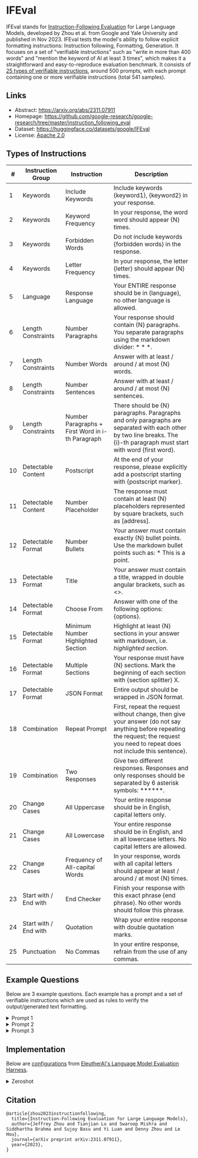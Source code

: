 # IFEval

IFEval stands for [Instruction-Following Evaluation](https://arxiv.org/abs/2311.07911) for Large Language Models, developed by Zhou et al. from Google and Yale University and published in Nov 2023. IFEval tests the model's ability to follow explicit formatting instructions: Instruction following, Formatting, Generation. It focuses on a set of "verifiable instructions" such as "write in more than 400 words" and "mention the keyword of AI at least 3 times", which makes it a straightforward and easy-to-reproduce evaluation benchmark. It consists of [25 types of verifiable instructions](#types-of-instructions), around 500 prompts, with each prompt containing one or more verifiable instructions (total 541 samples).

## Links

* Abstract: https://arxiv.org/abs/2311.07911
* Homepage: https://github.com/google-research/google-research/tree/master/instruction_following_eval
* Dataset: https://huggingface.co/datasets/google/IFEval
* License: [Apache 2.0](https://huggingface.co/datasets/google/IFEval/blob/main/README.md)

## Types of Instructions

| #  | Instruction Group      | Instruction                           | Description  |
|----|-----------------------|--------------------------------------|--------------|
| 1  | Keywords              | Include Keywords                     | Include keywords {keyword1}, {keyword2} in your response. |
| 2  | Keywords              | Keyword Frequency                    | In your response, the word word should appear {N} times. |
| 3  | Keywords              | Forbidden Words                      | Do not include keywords {forbidden words} in the response. |
| 4  | Keywords              | Letter Frequency                     | In your response, the letter {letter} should appear {N} times. |
| 5  | Language              | Response Language                    | Your ENTIRE response should be in {language}, no other language is allowed. |
| 6  | Length Constraints    | Number Paragraphs                    | Your response should contain {N} paragraphs. You separate paragraphs using the markdown divider: * * *. |
| 7  | Length Constraints    | Number Words                         | Answer with at least / around / at most {N} words. |
| 8  | Length Constraints    | Number Sentences                     | Answer with at least / around / at most {N} sentences. |
| 9  | Length Constraints    | Number Paragraphs + First Word in i-th Paragraph | There should be {N} paragraphs. Paragraphs and only paragraphs are separated with each other by two line breaks. The {i}-th paragraph must start with word {first word}. |
| 10 | Detectable Content    | Postscript                           | At the end of your response, please explicitly add a postscript starting with {postscript marker}. |
| 11 | Detectable Content    | Number Placeholder                   | The response must contain at least {N} placeholders represented by square brackets, such as [address]. |
| 12 | Detectable Format     | Number Bullets                       | Your answer must contain exactly {N} bullet points. Use the markdown bullet points such as: * This is a point. |
| 13 | Detectable Format     | Title                                | Your answer must contain a title, wrapped in double angular brackets, such as <<poem of joy>>. |
| 14 | Detectable Format     | Choose From                          | Answer with one of the following options: {options}. |
| 15 | Detectable Format     | Minimum Number Highlighted Section   | Highlight at least {N} sections in your answer with markdown, i.e. *highlighted section*. |
| 16 | Detectable Format     | Multiple Sections                    | Your response must have {N} sections. Mark the beginning of each section with {section splitter} X. |
| 17 | Detectable Format     | JSON Format                          | Entire output should be wrapped in JSON format. |
| 18 | Combination           | Repeat Prompt                        | First, repeat the request without change, then give your answer (do not say anything before repeating the request; the request you need to repeat does not include this sentence). |
| 19 | Combination           | Two Responses                        | Give two different responses. Responses and only responses should be separated by 6 asterisk symbols: ******. |
| 20 | Change Cases          | All Uppercase                        | Your entire response should be in English, capital letters only. |
| 21 | Change Cases          | All Lowercase                        | Your entire response should be in English, and in all lowercase letters. No capital letters are allowed. |
| 22 | Change Cases          | Frequency of All-capital Words       | In your response, words with all capital letters should appear at least / around / at most {N} times. |
| 23 | Start with / End with | End Checker                          | Finish your response with this exact phrase {end phrase}. No other words should follow this phrase. |
| 24 | Start with / End with | Quotation                            | Wrap your entire response with double quotation marks. |
| 25 | Punctuation           | No Commas                            | In your entire response, refrain from the use of any commas. |

## Example Questions

Below are 3 example questions. Each example has a prompt and a set of verifiable instructions which are used as rules to verify the output/generated text formatting.

<details>
<summary>Prompt 1</summary>

Prompt: Write a 300+ word summary of the wikipedia page "https://en.wikipedia.org/wiki/Raymond_III,_Count_of_Tripoli". Do not use any commas and highlight at least 3 sections that has titles in markdown format, for example *highlighted section part 1*, *highlighted section part 2*, *highlighted section part 3*.

Verifiable Instructions: [ "punctuation:no_comma", "detectable_format:number_highlighted_sections", "length_constraints:number_words" ]
</details>

<details>
<summary>Prompt 2</summary>

Prompt: I am planning a trip to Japan, and I would like thee to write an itinerary for my journey in a Shakespearean style. You are not allowed to use any commas in your response.

Verifiable Instructions: [ "punctuation:no_comma" ]
</details>

<details>
<summary>Prompt 3</summary>

Prompt: Write a resume for a fresh high school graduate who is seeking their first job. Make sure to include at least 12 placeholder represented by square brackets, such as [address], [name].

Verifiable Instructions: [ "detectable_content:number_placeholders" ]
</details>

## Implementation

Below are [configurations](https://github.com/EleutherAI/lm-evaluation-harness/tree/main/lm_eval/tasks/ifeval) from [EleutherAI's Language Model Evaluation Harness](https://github.com/EleutherAI/lm-evaluation-harness).

<details>
<summary>Zeroshot</summary>

```yaml
task: ifeval
dataset_path: google/IFEval
dataset_name: null
output_type: generate_until
test_split: train
num_fewshot: 0
doc_to_text: prompt
doc_to_target: 0
generation_kwargs:
  until: []
  do_sample: false
  temperature: 0.0
  max_gen_toks: 1280
process_results: !function utils.process_results
metric_list:
  - metric: prompt_level_strict_acc
    aggregation: mean
    higher_is_better: true
  - metric: inst_level_strict_acc
    aggregation: !function utils.agg_inst_level_acc
    higher_is_better: true
  - metric: prompt_level_loose_acc
    aggregation: mean
    higher_is_better: true
  - metric: inst_level_loose_acc
    aggregation: !function utils.agg_inst_level_acc
    higher_is_better: true
metadata:
  version: 4.0
```

Source: https://github.com/EleutherAI/lm-evaluation-harness/blob/main/lm_eval/tasks/ifeval/ifeval.yaml
</details>

## Citation

```
@article{zhou2023instructionfollowing,
  title={Instruction-Following Evaluation for Large Language Models},
  author={Jeffrey Zhou and Tianjian Lu and Swaroop Mishra and Siddhartha Brahma and Sujoy Basu and Yi Luan and Denny Zhou and Le Hou},
  journal={arXiv preprint arXiv:2311.07911},
  year={2023},
}
```